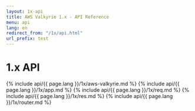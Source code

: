 ```yaml
---
layout: 1x-api
title: AWS Valkyrie 1.x - API Reference
menu: api
lang: en
redirect_from: "/1x/api.html"
url_prefix: test
---
```

<div id="api-doc" markdown="1">

  <h1>1.x API</h1>

  {% include api/{{ page.lang }}/1x/aws-valkyrie.md %}
  {% include api/{{ page.lang }}/1x/app.md %}
  {% include api/{{ page.lang }}/1x/req.md %}
  {% include api/{{ page.lang }}/1x/res.md %}
  {% include api/{{ page.lang }}/1x/router.md %}

</div>
